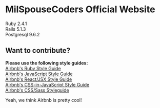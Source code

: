# MilSpouseCoders Official Website

Ruby 2.4.1  
Rails 5.1.3  
Postgresql 9.6.2  

## Want to contribute?  

**Please use the following style guides:**  
[Airbnb's Ruby Style Guide](https://github.com/airbnb/ruby)  
[Airbnb's JavaScript Style Guide](https://github.com/airbnb/javascript)  
[Airbnb's React/JSX Style Guide](https://github.com/airbnb/javascript/tree/master/react)  
[Airbnb's CSS-in-JavaScript Style Guide](https://github.com/airbnb/javascript/tree/master/css-in-javascript)  
[Airbnb's CSS/Sass Styleguide](https://github.com/airbnb/css)

Yeah, we think Airbnb is pretty cool!
